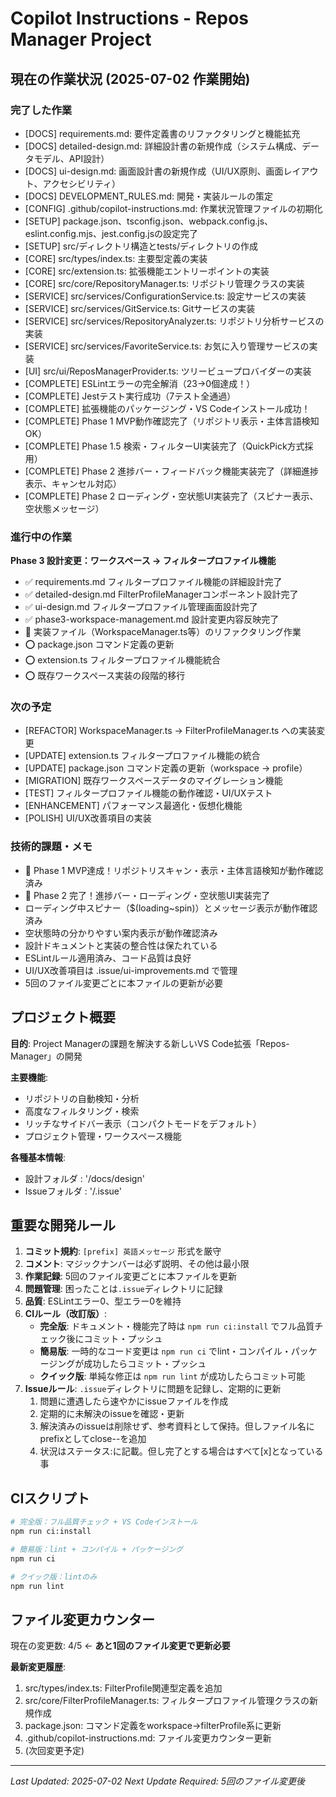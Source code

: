 # Copilot Instructions - Repos Manager Project

## 現在の作業状況 (2025-07-02 作業開始)

### 完了した作業

- [DOCS] requirements.md: 要件定義書のリファクタリングと機能拡充
- [DOCS] detailed-design.md: 詳細設計書の新規作成（システム構成、データモデル、API設計）
- [DOCS] ui-design.md: 画面設計書の新規作成（UI/UX原則、画面レイアウト、アクセシビリティ）
- [DOCS] DEVELOPMENT_RULES.md: 開発・実装ルールの策定
- [CONFIG] .github/copilot-instructions.md: 作業状況管理ファイルの初期化
- [SETUP] package.json、tsconfig.json、webpack.config.js、eslint.config.mjs、jest.config.jsの設定完了
- [SETUP] src/ディレクトリ構造とtests/ディレクトリの作成
- [CORE] src/types/index.ts: 主要型定義の実装
- [CORE] src/extension.ts: 拡張機能エントリーポイントの実装
- [CORE] src/core/RepositoryManager.ts: リポジトリ管理クラスの実装
- [SERVICE] src/services/ConfigurationService.ts: 設定サービスの実装
- [SERVICE] src/services/GitService.ts: Gitサービスの実装
- [SERVICE] src/services/RepositoryAnalyzer.ts: リポジトリ分析サービスの実装
- [SERVICE] src/services/FavoriteService.ts: お気に入り管理サービスの実装
- [UI] src/ui/ReposManagerProvider.ts: ツリービュープロバイダーの実装
- [COMPLETE] ESLintエラーの完全解消（23→0個達成！）
- [COMPLETE] Jestテスト実行成功（7テスト全通過）
- [COMPLETE] 拡張機能のパッケージング・VS Codeインストール成功！
- [COMPLETE] Phase 1 MVP動作確認完了（リポジトリ表示・主体言語検知OK）
- [COMPLETE] Phase 1.5 検索・フィルターUI実装完了（QuickPick方式採用）
- [COMPLETE] Phase 2 進捗バー・フィードバック機能実装完了（詳細進捗表示、キャンセル対応）
- [COMPLETE] Phase 2 ローディング・空状態UI実装完了（スピナー表示、空状態メッセージ）

### 進行中の作業

**Phase 3 設計変更：ワークスペース → フィルタープロファイル機能**

- ✅ requirements.md フィルタープロファイル機能の詳細設計完了
- ✅ detailed-design.md FilterProfileManagerコンポーネント設計完了
- ✅ ui-design.md フィルタープロファイル管理画面設計完了
- ✅ phase3-workspace-management.md 設計変更内容反映完了
- 🚧 実装ファイル（WorkspaceManager.ts等）のリファクタリング作業
- ⭕ package.json コマンド定義の更新
- ⭕ extension.ts フィルタープロファイル機能統合
- ⭕ 既存ワークスペース実装の段階的移行

### 次の予定

- [REFACTOR] WorkspaceManager.ts → FilterProfileManager.ts への実装変更
- [UPDATE] extension.ts フィルタープロファイル機能の統合
- [UPDATE] package.json コマンド定義の更新（workspace → profile）
- [MIGRATION] 既存ワークスペースデータのマイグレーション機能
- [TEST] フィルタープロファイル機能の動作確認・UI/UXテスト
- [ENHANCEMENT] パフォーマンス最適化・仮想化機能
- [POLISH] UI/UX改善項目の実装

### 技術的課題・メモ

- 🎉 Phase 1 MVP達成！リポジトリスキャン・表示・主体言語検知が動作確認済み
- 🎉 Phase 2 完了！進捗バー・ローディング・空状態UI実装完了
- ローディング中スピナー（$(loading~spin)）とメッセージ表示が動作確認済み
- 空状態時の分かりやすい案内表示が動作確認済み
- 設計ドキュメントと実装の整合性は保たれている
- ESLintルール適用済み、コード品質は良好
- UI/UX改善項目は .issue/ui-improvements.md で管理
- 5回のファイル変更ごとに本ファイルの更新が必要

## プロジェクト概要

**目的**: Project Managerの課題を解決する新しいVS Code拡張「Repos-Manager」の開発

**主要機能**:
- リポジトリの自動検知・分析
- 高度なフィルタリング・検索
- リッチなサイドバー表示（コンパクトモードをデフォルト）
- プロジェクト管理・ワークスペース機能

**各種基本情報**:
- 設計フォルダ : '/docs/design'
- Issueフォルダ : '/.issue'

## 重要な開発ルール

1. **コミット規約**: `[prefix] 英語メッセージ` 形式を厳守
2. **コメント**: マジックナンバーは必ず説明、その他は最小限
3. **作業記録**: 5回のファイル変更ごとに本ファイルを更新
4. **問題管理**: 困ったことは`.issue`ディレクトリに記録
5. **品質**: ESLintエラー0、型エラー0を維持
6. **CIルール（改訂版）**: 
   - **完全版**: ドキュメント・機能完了時は `npm run ci:install` でフル品質チェック後にコミット・プッシュ
   - **簡易版**: 一時的なコード変更は `npm run ci` でlint・コンパイル・パッケージングが成功したらコミット・プッシュ
   - **クイック版**: 単純な修正は `npm run lint` が成功したらコミット可能
7. **Issueルール**: `.issue`ディレクトリに問題を記録し、定期的に更新
    1. 問題に遭遇したら速やかにissueファイルを作成
    2. 定期的に未解決のissueを確認・更新
    3. 解決済みのissueは削除せず、参考資料として保持。但しファイル名にprefixとしてclose--を追加
    4. 状況はステータス:に記載。但し完了とする場合はすべて[x]となっている事

## CIスクリプト

```bash
# 完全版：フル品質チェック + VS Codeインストール
npm run ci:install

# 簡易版：lint + コンパイル + パッケージング
npm run ci

# クイック版：lintのみ
npm run lint
```

## ファイル変更カウンター

現在の変更数: 4/5 ← **あと1回のファイル変更で更新必要**

**最新変更履歴**:
1. src/types/index.ts: FilterProfile関連型定義を追加
2. src/core/FilterProfileManager.ts: フィルタープロファイル管理クラスの新規作成
3. package.json: コマンド定義をworkspace→filterProfile系に更新
4. .github/copilot-instructions.md: ファイル変更カウンター更新
5. (次回変更予定)

---
*Last Updated: 2025-07-02*
*Next Update Required: 5回のファイル変更後*
